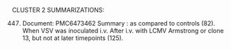 CLUSTER 2 SUMMARIZATIONS: 

447. Document: PMC6473462
Summary : 
as compared to controls (82).
When VSV was inoculated i.v.
After i.v.
with LCMV Armstrong or clone 13, but not at later timepoints (125).

